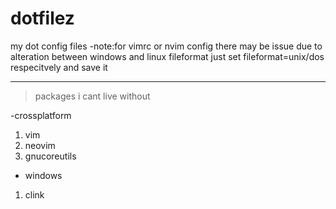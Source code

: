 # dotfilez
my dot config files 
-note:for vimrc or nvim config there may be issue due to alteration between windows and linux fileformat just set fileformat=unix/dos respecitvely and save it

-----

>packages i cant live without
 
-crossplatform

1. vim
2. neovim
3. gnucoreutils

- windows
1. clink
